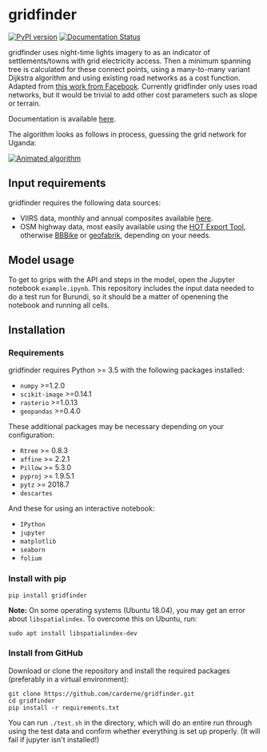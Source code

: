 # gridfinder
[![PyPI version](https://badge.fury.io/py/gridfinder.svg)](https://badge.fury.io/py/gridfinder) [![Documentation Status](https://readthedocs.org/projects/gridfinder/badge/?version=latest)](https://gridfinder.readthedocs.io/en/latest/?badge=latest)

gridfinder uses night-time lights imagery to as an indicator of settlements/towns with grid electricity access. Then a minimum spanning tree is calculated for these connect points, using a many-to-many variant Dijkstra algorithm and using existing road networks as a cost function. Adapted from [this work from Facebook](https://github.com/facebookresearch/many-to-many-dijkstra). Currently gridfinder only uses road networks, but it would be trivial to add other cost parameters such as slope or terrain.

Documentation is available [here](https://gridfinder.readthedocs.io/en/latest/).

The algorithm looks as follows in process, guessing the grid network for Uganda:

[![Animated algorithm](https://raw.githubusercontent.com/carderne/gridfinder/master/gridfinder-animated.gif)](#)

## Input requirements
gridfinder requires the following data sources:
- VIIRS data, monthly and annual composites available [here](https://ngdc.noaa.gov/eog/viirs/download_dnb_composites.html).
- OSM highway data, most easily available using the [HOT Export Tool](https://export.hotosm.org/en/v3/), otherwise [BBBike](https://extract.bbbike.org/) or [geofabrik](https://download.geofabrik.de/), depending on your needs.

## Model usage

To get to grips with the API and steps in the model, open the Jupyter notebook `example.ipynb`. This repository  includes the input data needed to do a test run for Burundi, so it should be a matter of openening the notebook and running all cells.

## Installation
### Requirements
gridfinder requires Python >= 3.5 with the following packages installed:
 - `numpy` >=1.2.0
 - `scikit-image` >=0.14.1
 - `rasterio` >=1.0.13
 - `geopandas` >=0.4.0

These additional packages may be necessary depending on your configuration:
 - `Rtree` >= 0.8.3
 - `affine` >= 2.2.1
 - `Pillow` >= 5.3.0
 - `pyproj` >= 1.9.5.1
 - `pytz` >= 2018.7
 - `descartes`

 And these for using an interactive notebook:
 - `IPython`
 - `jupyter`
 - `matplotlib`
 - `seaborn`
 - `folium`

### Install with pip

    pip install gridfinder

**Note:** On some operating systems (Ubuntu 18.04), you may get an error about `libspatialindex`. To overcome this on Ubuntu, run:

    sudo apt install libspatialindex-dev

### Install from GitHub
Download or clone the repository and install the required packages (preferably in a virtual environment):

    git clone https://github.com/carderne/gridfinder.git
    cd gridfinder
    pip install -r requirements.txt

You can run ```./test.sh``` in the directory, which will do an entire run through using the test data and confirm whether everything is set up properly. (It will fail if jupyter isn't installed!)
